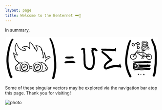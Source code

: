 ```yaml
---
layout: page
title: Welcome to the Benternet 🕶️🎹
---
```


In summary,

<!-- ![photo](images/benemery_eqn.jpeg){: max-width="500px"} -->

<p align="middle">
  <img src="https://raw.githubusercontent.com/dbemerydt/dbemerydt.github.io/master/images/benemery_eqn.jpeg" width="500" />
</p>

Some of these singular vectors may be explored via the navigation bar atop this page. Thank you for visiting!

![photo](https://raw.githubusercontent.com/dbemerydt/dbemerydt.github.io/master/images/gg-2023.jpg)


